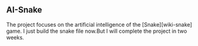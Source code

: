 ## AI-Snake
The project focuses on the artificial intelligence of the [Snake][wiki-snake] game.
I just build the snake file now.But I will complete the project in two weeks.